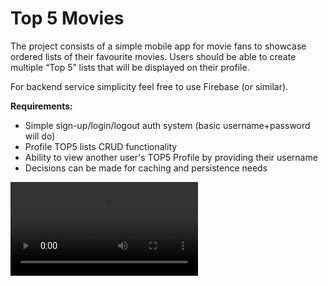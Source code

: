 # Top 5 Movies

The project consists of a simple mobile app for movie fans to showcase ordered lists of their favourite movies. Users should be able to create multiple “Top 5” lists that will be displayed on their profile.

For backend service simplicity feel free to use Firebase (or similar).

**Requirements:**
- Simple sign-up/login/logout auth system (basic username+password will do)
- Profile TOP5 lists CRUD functionality
- Ability to view another user's TOP5 Profile by providing their username
- Decisions can be made for caching and persistence needs

![](top5movies.mp4)

